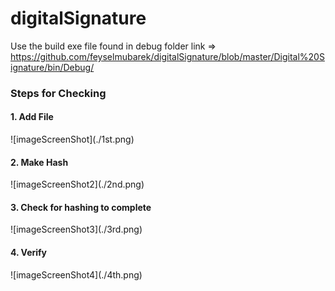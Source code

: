 # digitalSignature

Use the build exe file found in debug folder
link => https://github.com/feyselmubarek/digitalSignature/blob/master/Digital%20Signature/bin/Debug/

<h3>Steps for Checking</h3>

<h4>1. Add File</h4>
![imageScreenShot](./1st.png)

<h4>2. Make Hash</h4>
![imageScreenShot2](./2nd.png)

<h4>3. Check for hashing to complete</h4>
![imageScreenShot3](./3rd.png)

<h4>4. Verify</h4>
![imageScreenShot4](./4th.png)
